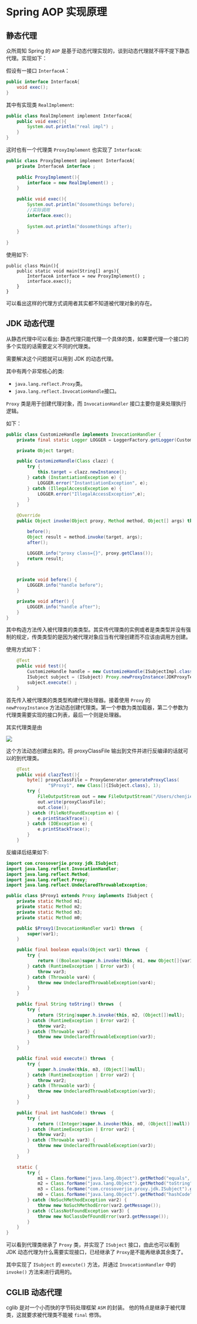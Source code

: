 # Spring AOP 实现原理

## 静态代理

众所周知 Spring 的 `AOP` 是基于动态代理实现的，谈到动态代理就不得不提下静态代理。实现如下：

假设有一接口 `InterfaceA`：

```java
public interface InterfaceA{
    void exec();
}
```

其中有实现类 `RealImplement`:
```java
public class RealImplement implement InterfaceA{
    public void exec(){
        System.out.println("real impl") ;
    }
}
```

这时也有一个代理类 `ProxyImplement` 也实现了 `InterfaceA`:
```java
public class ProxyImplement implement InterfaceA{
    private InterfaceA interface ;
    
    public ProxyImplement(){
        interface = new RealImplement() ;
    }
    
    public void exec(){
        System.out.println("dosomethings before);
        //实际调用
        interface.exec();
        
        System.out.println("dosomethings after);
    }
    
}
```
使用如下:
```
public class Main(){
    public static void main(String[] args){
        InterfaceA interface = new ProxyImplement() ;
        interface.exec();
    }
}
```
可以看出这样的代理方式调用者其实都不知道被代理对象的存在。

## JDK 动态代理
从静态代理中可以看出: 静态代理只能代理一个具体的类，如果要代理一个接口的多个实现的话需要定义不同的代理类。

需要解决这个问题就可以用到 JDK 的动态代理。

其中有两个非常核心的类:

- `java.lang.reflect.Proxy`类。
- `java.lang.reflect.InvocationHandle`接口。

`Proxy` 类是用于创建代理对象，而 `InvocationHandler` 接口主要你是来处理执行逻辑。

如下：
```java
public class CustomizeHandle implements InvocationHandler {
    private final static Logger LOGGER = LoggerFactory.getLogger(CustomizeHandle.class);

    private Object target;

    public CustomizeHandle(Class clazz) {
        try {
            this.target = clazz.newInstance();
        } catch (InstantiationException e) {
            LOGGER.error("InstantiationException", e);
        } catch (IllegalAccessException e) {
            LOGGER.error("IllegalAccessException",e);
        }
    }

    @Override
    public Object invoke(Object proxy, Method method, Object[] args) throws Throwable {

        before();
        Object result = method.invoke(target, args);
        after();

        LOGGER.info("proxy class={}", proxy.getClass());
        return result;
    }


    private void before() {
        LOGGER.info("handle before");
    }

    private void after() {
        LOGGER.info("handle after");
    }
}
```

其中构造方法传入被代理类的类类型。其实传代理类的实例或者是类类型并没有强制的规定，传类类型的是因为被代理对象应当有代理创建而不应该由调用方创建。

使用方式如下：
```java
    @Test
    public void test(){
        CustomizeHandle handle = new CustomizeHandle(ISubjectImpl.class) ;
        ISubject subject = (ISubject) Proxy.newProxyInstance(JDKProxyTest.class.getClassLoader(), new Class[]{ISubject.class}, handle);
        subject.execute() ;
    }
```

首先传入被代理类的类类型构建代理处理器。接着使用 `Proxy` 的`newProxyInstance` 方法动态创建代理类。第一个参数为类加载器，第二个参数为代理类需要实现的接口列表，最后一个则是处理器。

其实代理类是由

![](https://ws3.sinaimg.cn/large/006tNc79gy1fms01lcml3j30ki09s75v.jpg)

这个方法动态创建出来的。将 proxyClassFile 输出到文件并进行反编译的话就可以的到代理类。
```java
    @Test
    public void clazzTest(){
        byte[] proxyClassFile = ProxyGenerator.generateProxyClass(
                "$Proxy1", new Class[]{ISubject.class}, 1);
        try {
            FileOutputStream out = new FileOutputStream("/Users/chenjie/Documents/$Proxy1.class") ;
            out.write(proxyClassFile);
            out.close();
        } catch (FileNotFoundException e) {
            e.printStackTrace();
        } catch (IOException e) {
            e.printStackTrace();
        }
    }
```

反编译后结果如下:
```java
import com.crossoverjie.proxy.jdk.ISubject;
import java.lang.reflect.InvocationHandler;
import java.lang.reflect.Method;
import java.lang.reflect.Proxy;
import java.lang.reflect.UndeclaredThrowableException;

public class $Proxy1 extends Proxy implements ISubject {
    private static Method m1;
    private static Method m2;
    private static Method m3;
    private static Method m0;

    public $Proxy1(InvocationHandler var1) throws  {
        super(var1);
    }

    public final boolean equals(Object var1) throws  {
        try {
            return ((Boolean)super.h.invoke(this, m1, new Object[]{var1})).booleanValue();
        } catch (RuntimeException | Error var3) {
            throw var3;
        } catch (Throwable var4) {
            throw new UndeclaredThrowableException(var4);
        }
    }

    public final String toString() throws  {
        try {
            return (String)super.h.invoke(this, m2, (Object[])null);
        } catch (RuntimeException | Error var2) {
            throw var2;
        } catch (Throwable var3) {
            throw new UndeclaredThrowableException(var3);
        }
    }

    public final void execute() throws  {
        try {
            super.h.invoke(this, m3, (Object[])null);
        } catch (RuntimeException | Error var2) {
            throw var2;
        } catch (Throwable var3) {
            throw new UndeclaredThrowableException(var3);
        }
    }

    public final int hashCode() throws  {
        try {
            return ((Integer)super.h.invoke(this, m0, (Object[])null)).intValue();
        } catch (RuntimeException | Error var2) {
            throw var2;
        } catch (Throwable var3) {
            throw new UndeclaredThrowableException(var3);
        }
    }

    static {
        try {
            m1 = Class.forName("java.lang.Object").getMethod("equals", new Class[]{Class.forName("java.lang.Object")});
            m2 = Class.forName("java.lang.Object").getMethod("toString", new Class[0]);
            m3 = Class.forName("com.crossoverjie.proxy.jdk.ISubject").getMethod("execute", new Class[0]);
            m0 = Class.forName("java.lang.Object").getMethod("hashCode", new Class[0]);
        } catch (NoSuchMethodException var2) {
            throw new NoSuchMethodError(var2.getMessage());
        } catch (ClassNotFoundException var3) {
            throw new NoClassDefFoundError(var3.getMessage());
        }
    }
}
```

可以看到代理类继承了 `Proxy` 类，并实现了 `ISubject` 接口，由此也可以看到 JDK 动态代理为什么需要实现接口，已经继承了 `Proxy`是不能再继承其余类了。

其中实现了 `ISubject` 的 `execute()` 方法，并通过 `InvocationHandler` 中的 `invoke()` 方法来进行调用的。


## CGLIB 动态代理

cglib 是对一个小而快的字节码处理框架 `ASM` 的封装。
他的特点是继承于被代理类，这就要求被代理类不能被 `final` 修饰。


